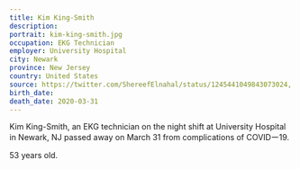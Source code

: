 ```yaml
---
title: Kim King-Smith
description: 
portrait: kim-king-smith.jpg
occupation: EKG Technician
employer: University Hospital
city: Newark
province: New Jersey
country: United States
source: https://twitter.com/ShereefElnahal/status/1245441049843073024, https://abc7ny.com/coronavirus-newark-hospital-technician-ekg-dies/6069617/, https://emedicine.medscape.com/article/1894014-overview
birth_date: 
death_date: 2020-03-31
---
```


Kim King-Smith, an EKG technician on the night shift at University Hospital in Newark, NJ passed away on March 31 from complications of COVIDー19.

53 years old.